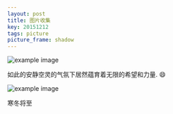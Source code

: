```yaml
---
layout: post
title: 图片收集
key: 20151212
tags: picture
picture_frame: shadow
---
```


<!--more-->

![example image](https://pic4.zhimg.com/138402c7eaa294df3ec8b4f9dbbe8257_r.jpg "An exemplary image")

如此的安静空灵的气氛下居然蕴育着无限的希望和力量. :smile:


![example image](https://pic1.zhimg.com/41004d4d6805486406fc3cc2e6d91be0_r.jpg "An exemplary image")

寒冬将至